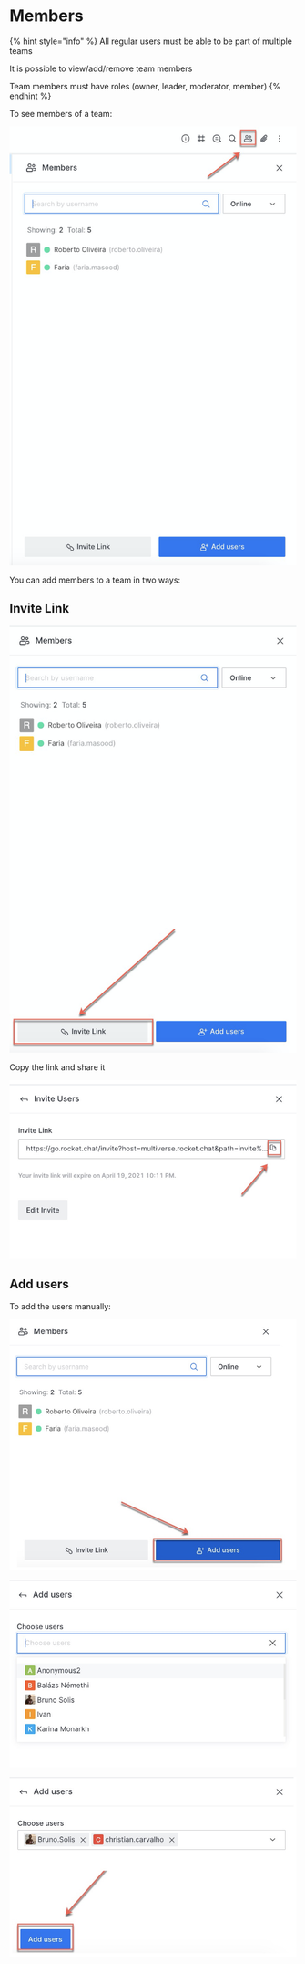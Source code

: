 # Members

{% hint style="info" %}
All regular users must be able to be part of multiple teams

It is possible to view/add/remove team members

Team members must have roles \(owner, leader, moderator, member\)
{% endhint %}

To see members of a team:

![](../../../.gitbook/assets/image%20%28363%29.png)

You can add members to a team in two ways:

## **Invite Link**

![](../../../.gitbook/assets/image%20%28369%29.png)

Copy the link and share it

![](../../../.gitbook/assets/image%20%28342%29.png)

## **Add users**

To add the users manually:

![](../../../.gitbook/assets/image%20%28377%29.png)

![](../../../.gitbook/assets/image%20%28380%29.png)

![](../../../.gitbook/assets/image%20%28382%29.png)

